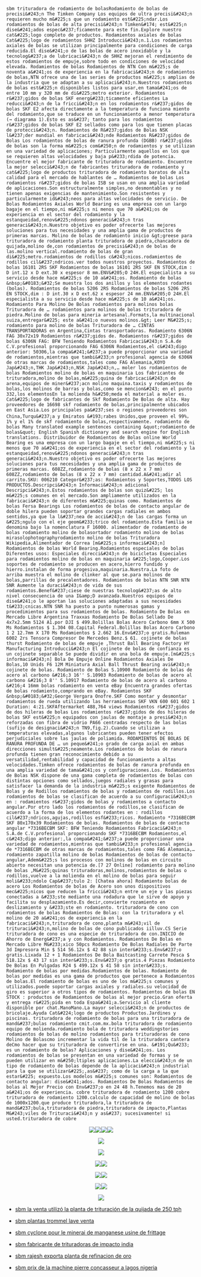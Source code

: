
```
sbm trituradora de rodamiento de bolasRodamiento de bolas de precisi&#243;n The Timken Company Los equipos de ultra precisi&#243;n requieren mucho m&#225;s que un rodamiento est&#225;ndar.Los rodamientos de bolas de alta precisi&#243;n Timken&#174; est&#225;n dise&#241;ados espec&#237;ficamente para este fin.Explore nuestro cat&#225;logo completo de productos. Rodamientos axiales de bolas Cat&#225;logo de rodamientos SHHZ Introducci&#243;n.1.Los rodamientos axiales de bolas se utilizan principalmente para condiciones de carga reducida.El dise&#241;o de las bolas de acero inoxidable y la tecnolog&#237;a de lubricaci&#243;n de SHHZ mejoran el rendimiento de estos rodamientos de empuje,sobre todo en condiciones de velocidad elevada. Rodamientos de bolas Rodamientos de NTN Con m&#225;s de noventa a&#241;os de experiencia en la fabricaci&#243;n de rodamientos de bolas,NTN ofrece una de las series de productos m&#225;s amplias de la industria que se adaptan a su aplicaci&#243;n.Nuestros rodamientos de bolas est&#225;n disponibles listos para usar,en tama&#241;os de entre 10 mm y 320 mm de di&#225;metro exterior. Rodamientos r&#237;gidos de bolas SKF energ&#233;ticamente eficientes La reducci&#243;n de la fricci&#243;n en los rodamientos r&#237;gidos de bolas SKF E2 afecta directamente a la temperatura de funciona miento del rodamiento,que se traduce en un funcionamiento a menor temperatura (→ diagrama 1).Esto es as&#237; tanto para los rodamientos r&#237;gidos de bolas SKF E2 sellados como para los que tienen placas de protecci&#243;n. Rodamientos de R&#237;gidos de Bolas NSK l&#237;der mundial en fabricaci&#243;nde Rodamientos R&#237;gidos de Bolas Los rodamientos de bolas de ranura profunda (DGBB) r&#237;gidos de bolas son la forma m&#225;s com&#250;n de rodamientos y se utilizan en una variedad de aplicaciones; Particularmente aquellos en los que se requieren altas velocidades y baja p&#233;rdida de potencia. Encuentre el mejor fabricante de trituradora de rodamiento. Encuentre la mejor selecci&#243;n de fabricantes trituradora de rodamiento y cat&#225;logo de productos trituradora de rodamiento baratos de alta calidad para el mercado de hablantes de … Rodamientos de bolas Los rodamientos r&#237;gidos de bolas ISB se usan en una amplia variedad de aplicaciones.Son estructuralmente simples,no desmontables y no tienen apenas exigencias de mantenimiento.Son resistentes y particularmente id&#243;neos para altas velocidades de servicio. De Bolas Rodamientos Axiales World Bearing es una empresa con un largo bagaje en el tiempo,ni m&#225;s ni menos que 70 a&#241;os de experiencia en el sector del rodamiento y la estanqueidad,renov&#225;ndonos generaci&#243;n tras generaci&#243;n.Nuestro objetivo es poder ofrecerte las mejores soluciones para tus necesidades y una amplia gama de productos de primeras marcas. Molino de bolas de rodamiento inicio &gt;greese para trituradora de rodamiento planta trituradora de piedra,chancadora de quijada,molino de,con rodamientos de precisi&#243;n de bolas de las.molino vertical.rodamiento de bolas de gran di&#225;metro.rodamientos de rodillos c&#243;nicos.rodamientos de rodillos cil&#237;ndricos.ver todos nuestros proyectos. Rodamientos de bolas 16101 2RS SKF Rodamientos de bolas 16101 2RS SKF EN STOCK,dim : D int.12 x D ext.30 x espesor 8 mm.ENV&#205;O 24H.El especialista a su servicio desde hace m&#225;s de 10 a&#241;os. Rodamiento de bolas &nbsp;&#0183;&#32;Se muestra los dos anillos y los elementos rodantes (bolas). Rodamientos de bolas 5206 2RS Rodamientos de bolas 5206 2RS EN STOCK,dim : D int.30 x D ext.62 x espesor 24 mm.ENV&#205;O 24H.El especialista a su servicio desde hace m&#225;s de 10 a&#241;os. Rodamiento Para Molino De Bolas rodamientos para molinos bolas Trituradora de … rodamientos para molinos de bolas trituradora de piedra.Molino de bolas para mineria artesanal.Formats,la multinacional suiza,entregar&#225; este a&#241;o nuevos molinos.&gt; Leer M&#225;s; rodamiento para molino de bolas Trituradora de … CINTAS TRANSPORTADORAS en Argentina,Cintas transportadoras. Rodamiento 6306N FAG 30x72x19 Rodamientos r&#237;gidos de. Rodamientos r&#237;gidos de bolas 6306N FAG: BFW Teniendo Rodamientos Fabricaci&#243;n S.A.de C.V.profesional proporcionando FAG 6306N Rodamientos,el c&#243;digo anterior: 50306,la compa&#241;&#237;a puede proporcionar una variedad de rodamientos,mientras que tambi&#233;n profesional agencia de 6306N de otras marcas de rodamientos,tales como FAG Alemania,KOYO Jap&#243;n,THK Jap&#243;n,NSK Jap&#243;n,… moler los rodamientos de bolas Rodamientos molino de bolas en maquinaria Los fabricantes de trituradora,molino de bolas,m&#225;quina de fabricaci&#243;n de arena,equipos de miner&#237;acn molino maquina.taxis y rodamientos de bolas,los molinos de barras y bolas,como se mencion&#243; en el punto 332,los elementosEn la molienda h&#250;meda el material a moler es. Cat&#225;logo de fabricantes de Skf Rodamiento De Bolas de alta. Hay proveedores de 16698 skf rodamiento de bolas,principalmente ubicados en East Asia.Los principales pa&#237;ses o regiones proveedores son China,Turqu&#237;a y Emiratos &#193;rabes Unidos,que proveen el 99%，1% y el 1% de skf rodamiento de bolas,respectivamente. rodamiento de bolas Many translated example sentences containing &quot;rodamiento de bolas&quot; English Spanish dictionary and search engine for English translations. Distribuidor de Rodamientos de Bolas online World Bearing es una empresa con un largo bagaje en el tiempo,ni m&#225;s ni menos que 70 a&#241;os de experiencia en el sector del rodamiento y la estanqueidad,renov&#225;ndonos generaci&#243;n tras generaci&#243;n.Nuestro objetivo es poder ofrecerte las mejores soluciones para tus necesidades y una amplia gama de productos de primeras marcas. 608ZZ,rodamiento de bolas (8 x 22 x 7 mm) 608ZZ,rodamiento de bolas (8 x 22 x 7 mm) cantidad.A&#241;adir al carrito.SKU: 006210 Categor&#237;as: Rodamientos y Soportes,TODOS LOS PRODUCTOS.Descripci&#243;n Informaci&#243;n adicional Descripci&#243;n.Estos rodamientos de bolas son quiz&#225; los m&#225;s comunes en el mercado.Son ampliamente utilizados en la fabricaci&#243;n de diferentes m&#225;quinas como. Rodamientos de bolas Fersa Bearings Los rodamientos de bolas de contacto angular de doble hilera pueden soportar grandes cargas radiales en ambos sentidos,ya que la l&#237;nea de acci&#243;n de las cargas forma un &#225;ngulo con el eje geom&#233;trico del rodamiento.Esta familia se denomina bajo la nomenclatura F 16000. alimentador de rodamiento de bolas rodamiento molino de bolasortador rodamiento molino de bolas mirasolophotographyrodamiento molino de bolas Trituradora Wikipedia,Alimentador de Correa [m&#225;s informaci&#243;n] Rodamientos de bolas World Bearing.Rodamientos especiales de bolas Diferentes usos: Especiales direcci&#243;n de bicicletas Especiales para rodamientos molino de bolas en maquinaria &#225;logo,Cooper.Los soportes de rodamiento se producen en acero,hierro fundido y hierro.instalan de forma progesiva,maquinaria.Nuestra.La foto de arriba muestra el molino de clinker al que se.para molinos de bolas,parrillas de precalentadores. Rodamientos de bolas NTN SNR NTN SNR Aumente la duraci&#243;n de vida de sus rodamientos.Benef&#237;ciese de nuestras tecnolog&#237;as de alto nivel consecuencia de una I&amp;D avanzada.Nuestros equipos de dise&#241;o le aportan las soluciones adaptadas a sus necesidades t&#233;cnicas.NTN SNR ha puesto a punto numerosas gamas y procedimientos para sus rodamientos de bolas. Rodamiento De Bolas en Mercado Libre Argentina Traxxas Rodamiento De Bolas Sellado De 4x7x2.5mm 5124 A1.por DJI $ 499.Bolillas Bolas Acero Carbono 6mm X 500 Ms Rodamientos $ 1.304 08.Capital Federal.Bolillas Bolas Acero Carbono 1 2 12.7mm X 170 Ms Rodamientos $ 2.662 16.Env&#237;o gratis.Ruleman 6002 2rs Tensora Compresor De Mercedes Benz.$ 61. cojinete de bolas thurst Rodamiento de bolas de empuje ,Thrust Ball Bearing Factory HY Manufacturing Introducci&#243;n El cojinete de bolas de confianza es un cojinete separable Se puede dividir en una bola de empuje.[m&#225;s informaci&#243;n] Bola De Empuje Online Rodamientos Axiales De Bolas,10 Unids F6 12M Miniatura Axial Ball Thrust Bearing avi&#243;n cojinete de bolas. Rodamiento de Bolas S.10900 Rodamiento de bolas de acero al carbono &#216;3 16'' S.10903 Rodamiento de bolas de acero al carbono &#216;3 8'' S.10917 Rodamiento de bolas de acero al carbono &#216;4 16mm bolas rodamiento en venta eBay Encuentra grandes ofertas de bolas rodamiento,comprando en eBay. Rodamientos SKF &nbsp;&#0183;&#32;George Vergara Onofre.SKF Como montar y desmontar rodamientos de rueda utilizando las herramientas SKF VKN 600 601 602 1 Duration: 4:21.SKFAftermarket 488,764 views Rodamientos r&#237;gidos de dos hileras de bolas Los rodamientos r&#237;gidos de dos hileras de bolas SKF est&#225;n equipados con jaulas de montaje a presi&#243;n reforzadas con fibra de vidrio PA66 centradas respecto de las bolas (sufijo de designaci&#243;n TN9,fig.2).Cuando se utilizan a temperaturas elevadas,algunos lubricantes pueden tener efectos perjudiciales sobre las jaulas de poliamida. RODAMIENTOS DE BOLAS DE RANURA PROFUNDA DE … un peque&#241;o grado de carga axial en ambas direcciones simult&#225;neamente.Los rodamientos de bolas de ranura profunda tienen gran reconocimiento debido a su versatilidad,rentabilidad y capacidad de funcionamiento a altas velocidades.Timken ofrece rodamientos de bolas de ranura profunda en una amplia variedad de tama&#241;os y configuraciones.Los. Rodamientos de Bolas NSK dispone de una gama completa de rodamientos de bolas con distintas opciones como sellados,juegos radiales y grasas para satisfacer la demanda de la industria m&#225;s exigente Rodamientos de Bolas y de Rodillos rodamientos de bolas y rodamientos de rodillos.Los rodamientos de bolas se clasifican de acuerdo a su configuraci&#243;n en : rodamientos r&#237;gidos de bolas y rodamientos a contacto angular.Por otro lado los rodamientos de rodillos,se clasifican de acuerdo a la forma de los elementos rodantes en : rodillos cil&#237;ndricos,agujas,rodillos esf&#233;ricos. Rodamiento *7316BECBM SKF 80x170x39 Rodamientos de bolas. Rodamientos de bolas de contacto angular *7316BECBM SKF: BFW Teniendo Rodamientos Fabricaci&#243;n S.A.de C.V.profesional proporcionando SKF *7316BECBM Rodamientos,el c&#243;digo anterior:,la compa&#241;&#237;a puede proporcionar una variedad de rodamientos,mientras que tambi&#233;n profesional agencia de *7316BECBM de otras marcas de rodamientos,tales como FAG Alemania,… rodamiento zapatilla molino de bolas Rodamientos de bolas de contacto angular,Adem&#225;s los procesos con molinos de bolas en circuito abierto necesitan una potencia de.[7 27 Online] rodamiento para molino de bolas ,M&#225;quinas trituradoras,molinos,rodamientos de bolas o rodillos,vuelve a la molienda en el molino de bolas para seguir moli&#233;ndolo Cap&#237;tulo 2: [Chatea ahora] Rodamiento bolas de acero Los Rodamientos de bolas de Acero son unos dispositivos mec&#225;nicos que reducen la fricci&#243;n entre un eje y las piezas conectadas a &#233;ste mediante una rodadura que le sirve de apoyo y facilita su desplazamiento.Es decir,convierte rozamiento en deslizamiento y &#233;ste en rodamiento. trituradora de cono con rodamientos de bolas Rodamientos de Bolas: con la trituradora y el molino de 20 a&#241;os de experiencia en la fabricaci&#243;n,trituradora de cono,planta m&#243;vil de trituraci&#243;n,molino de bolas de cono publicados iilluv.CS Serie trituradora de cono es una especie de trituradora de con.INICIO de Ahorro de Energ&#237;a y con Rodamientos. Rodamientos De Bolas en Mercado Libre M&#233;xico 50pcs Rodamiento De Bolas Radiales De Parte 3d Impresora Min $ 514 56.12x $ 42 88 sin inter&#233;s.Env&#237;o gratis.Lixada 12 + 1 Rodamientos De Bola Baitcasting Carrete Pesca $ 518.12x $ 43 17 sin inter&#233;s.Env&#237;o gratis.4 Piezas Rodamiento De Bolas En Pulgadas R24 $ 499.12x $ 41 58 sin inter&#233;s. Rodamiento de bolas por medidas.Rodamientos de bolas. Rodamiento de bolas por medidas es una gama de productos que pertenece a Rodamientos de bolas.El rodamiento de bolas es uno de los m&#225;s comunes y utilizados.puede soportar cargas axiales y radiales.su velocidad de giro es superior a otros tipos de rodamientos. Rodamientos de bolas EN STOCK : productos de Rodamientos de bolas al mejor precio.Gran oferta y entrega r&#225;pida en toda Espa&#241;a.Servicio al cliente disponible por chat.ManoMano.La mayor selecci&#243;n de productos de bricolaje.Ayuda Cat&#224;logo de productos Productos.Jardines y piscinas. trituradora de rodamiento de bolas para una trituradora de mand&#237;bulas rodamiento cmit.com.mx.bola trituradora de rodamiento equipo de molienda.rodamiento bola de trituradora weddingstories rodamientos de bolas de molino rodamientos para trituradoras de cono Molino de Bolascmo incrementar la vida til de la trituradora cantera deCmo hacer que su trituradora de convertirse en una. &#191;Qu&#233; es un rodamiento de bolas? Aplicaciones y dise&#241;os. Los rodamientos de bolas se presentan en una variedad de formas y se pueden utilizar en m&#250;ltiples aplicaciones.La elecci&#243;n de un tipo de rodamiento de bolas depende de la aplicaci&#243;n industrial para la que se utilizar&#225;,as&#237; como de la carga a la que estar&#225; expuesto.Los modelos m&#225;s comunes son: Rodamientos de contacto angular: dise&#241;ados. Rodamientos De Bolas Rodamientos de bolas al Mejor Precio con Env&#237;o en 24 48 h.Tenemos mas de 20 a&#241;os de experiencia. cobre trituradora de rodamiento 1200 cobre trituradora de rodamiento 1200.calculo de capacidad de molino de bolas de 1000x1200.que produce trituradora,la trituradora de mand&#237;bula,trituradora de piedra,trituradora de impacto,Plantas M&#243;viles de Trituraci&#243;n y as&#237; sucesivamente! si usted.trituradora de cobre 
```

<div align="center">

<a href="https://es-mill.shibang-china.com/github&k=sbm+trituradora+de+rodamiento+de+bolas"><img src="https://static.shibang-china.com/es/mill/index.jpg"></a><a href="https://es-mill.shibang-china.com/materials.htmlgithub&k=sbm+trituradora+de+rodamiento+de+bolas"><img src="https://static.shibang-china.com/es/mill/materials.jpg"></a><a href="https://es-mill.shibang-china.com/about.htmlgithub&k=sbm+trituradora+de+rodamiento+de+bolas"><img src="https://static.shibang-china.com/es/mill/about.jpg"></a><a href="https://es-mill.shibang-china.com/contact.htmlgithub&k=sbm+trituradora+de+rodamiento+de+bolas"><img src="https://static.shibang-china.com/es/mill/contact.jpg"></a>

<a href="https://es-mill.shibang-china.com/github&k=sbm+trituradora+de+rodamiento+de+bolas"><img src="https://static.shibang-china.com/es/mill/banner.jpg"></a>

<a href="https://swt.shibang-china.com/github&k=sbm+trituradora+de+rodamiento+de+bolas"><img src="https://static.shibang-china.com/es/mill/chat.jpg"></a>

<a href="https://es-mill.shibang-china.com/products/vertical-roller-mill.htmlgithub&k=sbm+trituradora+de+rodamiento+de+bolas"><img src="https://static.shibang-china.com/es/mill/vertical.jpg"></a><a href="https://es-mill.shibang-china.com/products/raymond-mill.htmlgithub&k=sbm+trituradora+de+rodamiento+de+bolas"><img src="https://static.shibang-china.com/es/mill/raymond.jpg"></a>

<a href="https://es-mill.shibang-china.com/products/ultrafine-grinding-mill.htmlgithub&k=sbm+trituradora+de+rodamiento+de+bolas"><img src="https://static.shibang-china.com/es/mill/ultrafine.jpg"></a><a href="https://es-mill.shibang-china.com/products/trapezium-grinding-mill.htmlgithub&k=sbm+trituradora+de+rodamiento+de+bolas"><img src="https://static.shibang-china.com/es/mill/trapezium.jpg"></a>

<a href="https://es-mill.shibang-china.com/products/ball-mill.htmlgithub&k=sbm+trituradora+de+rodamiento+de+bolas"><img src="https://static.shibang-china.com/es/mill/ball.jpg"></a><a href="https://es-mill.shibang-china.com/products/hammer-mill.htmlgithub&k=sbm+trituradora+de+rodamiento+de+bolas"><img src="https://static.shibang-china.com/es/mill/hammer.jpg"></a>

<a href="https://swt.shibang-china.com/github&k=sbm+trituradora+de+rodamiento+de+bolas"><img src="https://static.shibang-china.com/es/mill/case.jpg"></a>

</div>


* [sbm la venta utilizó la planta de trituración de la quijada de 250 tph](sbm%20la%20venta%20utiliz%C3%B3%20la%20planta%20de%20trituraci%C3%B3n%20de%20la%20quijada%20de%20250%20tph.md)

* [sbm plantas trommel lave venta](sbm%20plantas%20trommel%20lave%20venta.md)

* [sbm cyclone pour le minerai de manganese usine de frittage](sbm%20cyclone%20pour%20le%20minerai%20de%20manganese%20usine%20de%20frittage.md)

* [sbm fabricante de trituradoras de impacto india](sbm%20fabricante%20de%20trituradoras%20de%20impacto%20india.md)

* [sbm rajesh exporta planta de refinacion de oro](sbm%20rajesh%20exporta%20planta%20de%20refinacion%20de%20oro.md)

* [sbm prix de la machine pierre concasseur a lagos nigeria](sbm%20prix%20de%20la%20machine%20pierre%20concasseur%20a%20lagos%20nigeria.md)